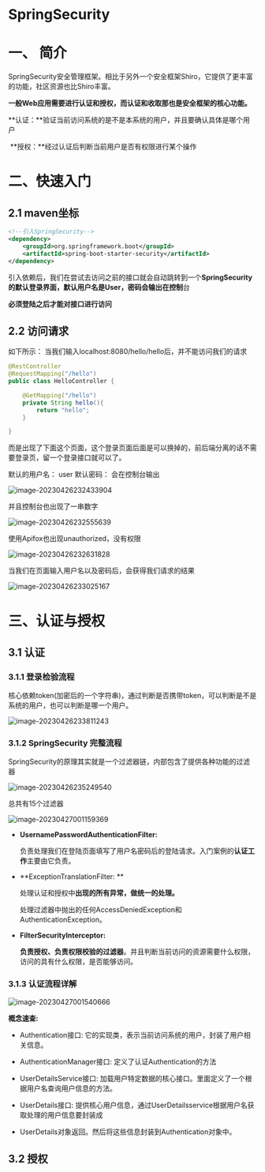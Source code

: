 # SpringSecurity



# 一、 简介

​     SpringSecurity安全管理框架。相比于另外一个安全框架Shiro，它提供了更丰富的功能，社区资源也比Shiro丰富。



​    **一般Web应用需要进行认证和授权，而认证和收取那也是安全框架的核心功能。**

​     **认证：**验证当前访问系统的是不是本系统的用户，并且要确认具体是哪个用户

​     **授权：**经过认证后判断当前用户是否有权限进行某个操作





# 二、快速入门



## 2.1 maven坐标

```xml
<!--引入SpringSecurity-->
<dependency>
    <groupId>org.springframework.boot</groupId>
    <artifactId>spring-boot-starter-security</artifactId>
</dependency>
```



引入依赖后，我们在尝试去访问之前的接口就会自动跳转到一个**SpringSecurity的默认登录界面，默认用户名是User，密码会输出在控制**台

**必须登陆之后才能对接口进行访问**



## 2.2 访问请求



如下所示：  当我们输入localhost:8080/hello/hello后，并不能访问我们的请求

```java
@RestController
@RequestMapping("/hello")
public class HelloController {

    @GetMapping("/hello")
    private String hello(){
        return "hello";
    }

}
```



而是出现了下面这个页面，这个登录页面后面是可以换掉的，前后端分离的话不需要登录页，留一个登录接口就可以了。

默认的用户名： user  默认密码： 会在控制台输出

![image-20230426232433904](https://picture-typora-zhangjingqi.oss-cn-beijing.aliyuncs.com/image-20230426232433904.png)



并且控制台也出现了一串数字

![image-20230426232555639](https://picture-typora-zhangjingqi.oss-cn-beijing.aliyuncs.com/image-20230426232555639.png)



使用Apifox也出现unauthorized，没有权限

![image-20230426232631828](https://picture-typora-zhangjingqi.oss-cn-beijing.aliyuncs.com/image-20230426232631828.png)



当我们在页面输入用户名以及密码后，会获得我们请求的结果

![image-20230426233025167](https://picture-typora-zhangjingqi.oss-cn-beijing.aliyuncs.com/image-20230426233025167.png)







# 三、认证与授权



##  3.1 认证



###   3.1.1 登录检验流程

核心依赖token(加密后的一个字符串)，通过判断是否携带token，可以判断是不是系统的用户，也可以判断是哪一个用户。



![image-20230426233811243](https://picture-typora-zhangjingqi.oss-cn-beijing.aliyuncs.com/image-20230426233811243.png)



### 3.1.2 SpringSecurity 完整流程

SpringSecurity的原理其实就是一个过滤器链，内部包含了提供各种功能的过滤器

![image-20230426235249540](https://picture-typora-zhangjingqi.oss-cn-beijing.aliyuncs.com/image-20230426235249540.png)



总共有15个过滤器

![image-20230427001159369](https://picture-typora-zhangjingqi.oss-cn-beijing.aliyuncs.com/image-20230427001159369.png)





- **UsernamePasswordAuthenticationFilter:**

    负责处理我们在登陆页面填写了用户名密码后的登陆请求。入门案例的**认证工作**主要由它负责。

  

- **ExceptionTranslationFilter: **

    处理认证和授权中**出现的所有异常，做统一的处理。**

    处理过滤器中抛出的任何AccessDeniedException和AuthenticationException。



- **FilterSecuritylnterceptor:**

  **负责授权、负责权限校验的过滤器**。并且判断当前访问的资源需要什么权限，访问的具有什么权限，是否能够访问。





###   3.1.3 认证流程详解

![image-20230427001540666](https://picture-typora-zhangjingqi.oss-cn-beijing.aliyuncs.com/image-20230427001540666.png)



 **概念速查:**

- Authentication接口: 它的实现类，表示当前访问系统的用户，封装了用户相关信息。

  

- AuthenticationManager接口: 定义了认证Authentication的方法

  

- UserDetailsService接口: 加载用户特定数据的核心接口。里面定义了一个根据用户名查询用户信息的方法。

  

- UserDetails接口: 提供核心用户信息，通过UserDetailsservice根据用户名获取处理的用户信息要封装成

  

- UserDetails对象返回。然后将这些信息封装到Authentication对象中。





##  3.2 授权









